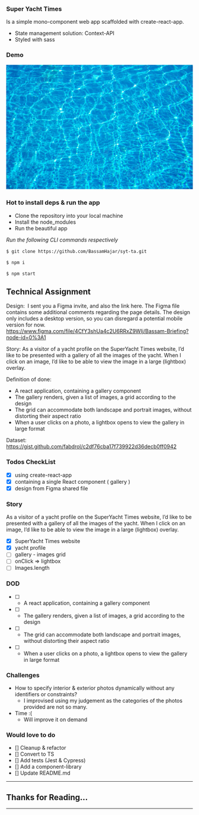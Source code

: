 ### Super Yacht Times

Is a simple mono-component web app scaffolded with create-react-app.

- State management solution: Context-API
- Styled with sass

### Demo

![App-homepage-screenshot](src/assets/images/water-bg.webp)

### Hot to install deps & run the app

- Clone the repository into your local machine
- Install the node_modules
- Run the beautiful app

_Run the following CLI commands respectively_

```
$ git clone https://github.com/BassamHajar/syt-ta.git
```

```
$ npm i
```

```
$ npm start
```

## Technical Assignment

Design: 
I sent you a Figma invite, and also the link here. The Figma file contains some additional comments regarding the page details. The design only includes a desktop version, so you can disregard a potential mobile version for now. 
https://www.figma.com/file/4CfY3shUa4c2U6RRxZ9WIj/Bassam-Briefing?node-id=0%3A1

Story:
As a visitor of a yacht profile on the SuperYacht Times website, I’d like to be presented with a gallery of all the images of the yacht. When I click on an image, I’d like to be able to view the image in a large (lightbox) overlay.

Definition of done:

- A react application, containing a gallery component
- The gallery renders, given a list of images, a grid according to the design
- The grid can accommodate both landscape and portrait images, without distorting their aspect ratio
- When a user clicks on a photo, a lightbox opens to view the gallery in large format

Dataset:
https://gist.github.com/fabdrol/c2df76cba17f739922d36decb0ff0942

### Todos CheckList

- [x] using create-react-app
- [x] containing a single React component ( gallery )
- [x] design from Figma shared file

### Story

As a visitor of a yacht profile on the SuperYacht Times website, I’d like to be presented with a gallery of all the images of the yacht. When I click on an image, I’d like to be able to view the image in a large (lightbox) overlay.

- [x] SuperYacht Times website
- [x] yacht profile
- [ ] gallery - images grid
- [ ] onClick => lightbox
- [ ] Images.length

### DOD

- [ ] - A react application, containing a gallery component
- [ ] - The gallery renders, given a list of images, a grid according to the design
- [ ] - The grid can accommodate both landscape and portrait images, without distorting their aspect ratio
- [ ] - When a user clicks on a photo, a lightbox opens to view the gallery in large format

### Challenges

- How to specify interior & exterior photos dynamically without any identifiers or constraints?
  - I improvised using my judgement as the categories of the photos provided are not so many.
- Time :(
  - Will improve it on demand

### Would love to do

- [] Cleanup & refactor
- [] Convert to TS
- [] Add tests (Jest & Cypress)
- [] Add a component-library
- [] Update README.md

---

## Thanks for Reading...

---
